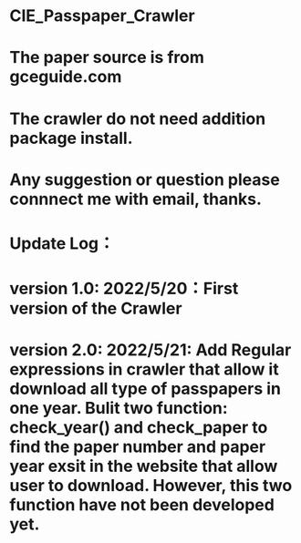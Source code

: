 
# CIE_Passpaper_Crawler
# The paper source is from gceguide.com
# The crawler do not need addition package install.

# Any suggestion or question please connnect me with email, thanks.

# Update Log：
# version 1.0: 2022/5/20：First version of the Crawler
# version 2.0: 2022/5/21: Add Regular expressions in crawler that allow it download all type of passpapers in one year. Bulit two function: check_year() and check_paper to find the paper number and paper year exsit in the website that allow user to download. However, this two function have not been developed yet.
